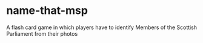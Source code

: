 # name-that-msp
A flash card game in which players have to identify Members of the Scottish Parliament from their photos
